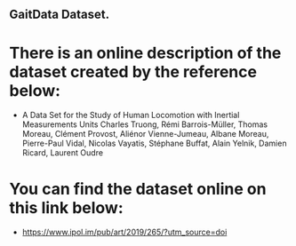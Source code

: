 ## GaitData Dataset.
# There is an online description of the dataset created by the reference below:
- A Data Set for the Study of Human Locomotion with Inertial Measurements Units Charles Truong, Rémi Barrois-Müller, Thomas Moreau, Clément Provost, Aliénor Vienne-Jumeau,
Albane Moreau, Pierre-Paul Vidal, Nicolas Vayatis, Stéphane Buffat, Alain Yelnik, Damien Ricard, Laurent Oudre
# You can find the dataset online on this link below:
- https://www.ipol.im/pub/art/2019/265/?utm_source=doi
